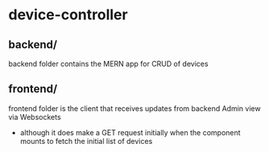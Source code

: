 # device-controller


## **backend/**  
backend folder contains the MERN app for CRUD of devices  
  
## **frontend/**  
frontend folder is the client that receives updates from 
backend Admin view via Websockets
- although it does make a GET request initially when the component mounts to fetch the initial list of devices 